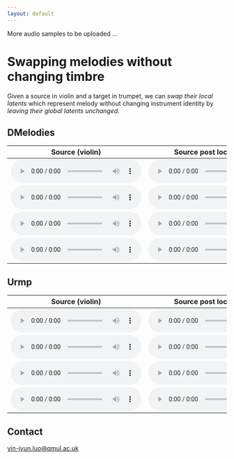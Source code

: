 ```yaml
---
layout: default
---
```


More audio samples to be uploaded ...

# Swapping melodies without changing timbre

Given a source in violin and a target in trumpet, we can *swap their local latents* which represent melody without changing instrument identity by *leaving their global latents unchanged*.

## DMelodies

| Source (violin) | Source post local swap | Target post local swap | Target (trumpet) |
| --------------- | ---------------------- | ---------------------- | -----------------|
| <audio src="media/run-20220502_021928-my22jai5/files/media/audio/audio/test-source_8003_0a1f2843a00f52985111.wav" controls="" preload=""></audio> | <audio src="media/run-20220502_021928-my22jai5/files/media/audio/audio/test-source_swap_8003_2afc60964e45dc6a74f4.wav" controls="" preload=""></audio> | <audio src="media/run-20220502_021928-my22jai5/files/media/audio/audio/test-target_swap_8003_3e565de624d14fe6796e.wav" controls="" preload=""></audio> | <audio src="media/run-20220502_021928-my22jai5/files/media/audio/audio/test-target_8003_8c0f6eea5c409681da2e.wav" controls="" preload=""></audio> |
| <audio src="media/run-20220501_213327-3009liuj/files/media/audio/audio/test-source_8003_a524740d5edeccd1817c.wav" controls="" preload=""></audio> | <audio src="media/run-20220501_213327-3009liuj/files/media/audio/audio/test-source_swap_8003_4f9437075243ce0d7075.wav" controls="" preload=""></audio> | <audio src="media/run-20220501_213327-3009liuj/files/media/audio/audio/test-target_swap_8003_e0b8e4b5d95de60a3c4d.wav" controls="" preload=""></audio> | <audio src="media/run-20220501_213327-3009liuj/files/media/audio/audio/test-target_8003_626e64ed3487b284ac6d.wav" controls="" preload=""></audio> |
| <audio src="media/run-20220501_165127-10gtykyp/files/media/audio/audio/test-source_8003_9542a6cf7291436c5553.wav" controls="" preload=""></audio> | <audio src="media/run-20220501_165127-10gtykyp/files/media/audio/audio/test-source_swap_8003_bc8759904bf5cf0a959b.wav" controls="" preload=""></audio> | <audio src="media/run-20220501_165127-10gtykyp/files/media/audio/audio/test-target_swap_8003_fb1e9e50039b139b272c.wav" controls="" preload=""></audio> | <audio src="media/run-20220501_165127-10gtykyp/files/media/audio/audio/test-target_8003_08b96b061d46248af35a.wav" controls="" preload=""></audio> |
| <audio src="media/run-20220501_120918-1sd0jdgm/files/media/audio/audio/test-source_8003_b427bae0cf9586288311.wav" controls="" preload=""></audio> | <audio src="media/run-20220501_120918-1sd0jdgm/files/media/audio/audio/test-source_swap_8003_75df9c7e9359ac3b8cf0.wav" controls="" preload=""></audio> | <audio src="media/run-20220501_120918-1sd0jdgm/files/media/audio/audio/test-target_swap_8003_617329d94ac6b0c96ead.wav" controls="" preload=""></audio> | <audio src="media/run-20220501_120918-1sd0jdgm/files/media/audio/audio/test-target_8003_44c2c0de7f4fb11f384b.wav" controls="" preload=""></audio> |

## Urmp

| Source (violin) | Source post local swap | Target post local swap | Target (trumpet) |
| --------------- | ---------------------- | ---------------------- | -----------------|
| <audio src="media/run-20220509_184011-31elvnp3/files/media/audio/audio/test-source_8003_2756a55d962438e59462.wav" controls="" preload=""></audio> | <audio src="media/run-20220509_184011-31elvnp3/files/media/audio/audio/test-source_swap_8003_fc825c78dd8c5b953a5c.wav" controls="" preload=""></audio> | <audio src="media/run-20220509_184011-31elvnp3/files/media/audio/audio/test-target_swap_8003_7c93f3cba0c6256a41fa.wav" controls="" preload=""></audio> | <audio src="media/run-20220509_184011-31elvnp3/files/media/audio/audio/test-target_8003_3d609eb3f0e3f64c5fe1.wav" controls="" preload=""></audio> |
| <audio src="media/run-20220509_224540-197pbdjz/files/media/audio/audio/test-source_8003_9ebb58bff7cbea817b13.wav" controls="" preload=""></audio> | <audio src="media/run-20220509_224540-197pbdjz/files/media/audio/audio/test-source_swap_8003_aecf5533058387887039.wav" controls="" preload=""></audio> | <audio src="media/run-20220509_224540-197pbdjz/files/media/audio/audio/test-target_swap_8003_fa5b9476a7cc28e819d9.wav" controls="" preload=""></audio> | <audio src="media/run-20220509_224540-197pbdjz/files/media/audio/audio/test-target_8003_a6764307d03fb45eb164.wav" controls="" preload=""></audio> |
| <audio src="media/run-20220510_065005-1shsvcfq/files/media/audio/audio/test-source_4857_f97068a8ebbc5138426a.wav" controls="" preload=""></audio> | <audio src="media/run-20220510_065005-1shsvcfq/files/media/audio/audio/test-source_swap_4857_2e060ed6b78b62fde38c.wav" controls="" preload=""></audio> | <audio src="media/run-20220510_065005-1shsvcfq/files/media/audio/audio/test-target_swap_4857_38f6ef307d995380b98c.wav" controls="" preload=""></audio> | <audio src="media/run-20220510_065005-1shsvcfq/files/media/audio/audio/test-target_4857_48b42742a30e3d69d1c6.wav" controls="" preload=""></audio> |
| <audio src="media/run-20220510_025154-m2xsuppe/files/media/audio/audio/test-source_7013_024233a2ba9ffa218063.wav" controls="" preload=""></audio> | <audio src="media/run-20220510_025154-m2xsuppe/files/media/audio/audio/test-source_swap_7013_e0d8ecce0be7c6606ea8.wav" controls="" preload=""></audio> | <audio src="media/run-20220510_025154-m2xsuppe/files/media/audio/audio/test-target_swap_7013_b572677caa4c81d93871.wav" controls="" preload=""></audio> | <audio src="media/run-20220510_025154-m2xsuppe/files/media/audio/audio/test-target_7013_a770de3b4b3ca64abb97.wav" controls="" preload=""></audio> |

## Contact 
yin-jyun.luo@qmul.ac.uk
